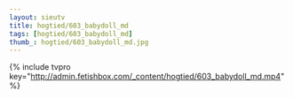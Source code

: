 ```yaml
--- 
layout: sieutv
title: hogtied/603_babydoll_md
tags: [hogtied/603_babydoll_md]
thumb_: hogtied/603_babydoll_md.jpg
---
```

{% include tvpro key="http://admin.fetishbox.com/_content/hogtied/603_babydoll_md.mp4" %} 
